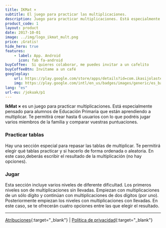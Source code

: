 ```yaml
---
title: IKMat ×
subtitle: El juego para practicar las multiplicaciones.
description: Juego para practicar multiplicaciones. Está especialmente pensado para alumnos de Educación Primaria que están aprendiendo a multiplicar
product_code: 1
layout: product
date: 2017-10-01
image: ../img/logo_ikmat_mult.png
price: ¡Gratis!
hide_hero: true
features:
    - label: App. Android
      icon: fab fa-android
buyCoffee:  Si quieres colaborar, me puedes invitar a un cafelito
buyCoffeeBtn: Invitame a un café
googleplay: 
    url: https://play.google.com/store/apps/details?id=com.ikasijolasten.ikmat.ikmatmult&amp;hl=es
    img: https://play.google.com/intl/en_us/badges/images/generic/es_badge_web_generic.png
lang: "es"
url-eu: /jokuak/p1
---
```

**IkMat ×** es un juego para practicar multiplicaciones. Está especialmente pensado para alumnos de Educación Primaria que están aprendiendo a multiplicar. Te permitirá crear hasta 6 usuarios con lo que podréis jugar varios miembros de la familia y comparar vuestras puntuaciones.

### Practicar tablas
Hay una sección especial para repasar las tablas de multiplicar. Te permitirá elegir qué tablas practicar y si hacerlo de forma ordenada o aleatoria. En este caso,deberás escribir el resultado de la multiplicación (no hay opciones).
### Jugar 
Esta sección incluye varios niveles de diferente dificultad. Los primeros niveles son de multiplicaciones sin llevadas. Empiezan con multiplicaciones de un sólo dígito y continúan con multiplicaciones de dos dígitos (por uno). Posteriormente empiezan los niveles con multiplicaciones con llevadas. En este caso, se te ofrecerán cuatro opciones entre las que elegir el resultado.

<hr/>

[Atribuciones](/juegos/p1-atr){:target="_blank"} \| [Política de privacidad](/juegos/p1-pol){:target="_blank"}

